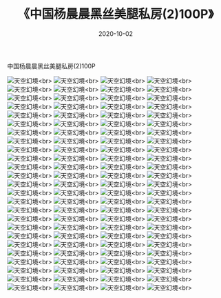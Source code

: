 ﻿---
layout: post
title: 《中国杨晨晨黑丝美腿私房(2)100P》
date: 2020-10-02
img: http://photo.orgx.cf/性感/2020/中国杨晨晨黑丝美腿私房(2)100P/000.jpg
tags: [美女,性感,泳衣]
---

中国杨晨晨黑丝美腿私房(2)100P



![天空幻境](http://photo.orgx.cf/性感/2020/中国杨晨晨黑丝美腿私房(2)100P/001.jpg''天空幻境'')<br>
![天空幻境](http://photo.orgx.cf/性感/2020/中国杨晨晨黑丝美腿私房(2)100P/002.jpg''天空幻境'')<br>
![天空幻境](http://photo.orgx.cf/性感/2020/中国杨晨晨黑丝美腿私房(2)100P/003.jpg''天空幻境'')<br>
![天空幻境](http://photo.orgx.cf/性感/2020/中国杨晨晨黑丝美腿私房(2)100P/004.jpg''天空幻境'')<br>
![天空幻境](http://photo.orgx.cf/性感/2020/中国杨晨晨黑丝美腿私房(2)100P/005.jpg''天空幻境'')<br>
![天空幻境](http://photo.orgx.cf/性感/2020/中国杨晨晨黑丝美腿私房(2)100P/006.jpg''天空幻境'')<br>
![天空幻境](http://photo.orgx.cf/性感/2020/中国杨晨晨黑丝美腿私房(2)100P/007.jpg''天空幻境'')<br>
![天空幻境](http://photo.orgx.cf/性感/2020/中国杨晨晨黑丝美腿私房(2)100P/008.jpg''天空幻境'')<br>
![天空幻境](http://photo.orgx.cf/性感/2020/中国杨晨晨黑丝美腿私房(2)100P/009.jpg''天空幻境'')<br>
![天空幻境](http://photo.orgx.cf/性感/2020/中国杨晨晨黑丝美腿私房(2)100P/010.jpg''天空幻境'')<br>
![天空幻境](http://photo.orgx.cf/性感/2020/中国杨晨晨黑丝美腿私房(2)100P/011.jpg''天空幻境'')<br>
![天空幻境](http://photo.orgx.cf/性感/2020/中国杨晨晨黑丝美腿私房(2)100P/012.jpg''天空幻境'')<br>
![天空幻境](http://photo.orgx.cf/性感/2020/中国杨晨晨黑丝美腿私房(2)100P/013.jpg''天空幻境'')<br>
![天空幻境](http://photo.orgx.cf/性感/2020/中国杨晨晨黑丝美腿私房(2)100P/014.jpg''天空幻境'')<br>
![天空幻境](http://photo.orgx.cf/性感/2020/中国杨晨晨黑丝美腿私房(2)100P/015.jpg''天空幻境'')<br>
![天空幻境](http://photo.orgx.cf/性感/2020/中国杨晨晨黑丝美腿私房(2)100P/016.jpg''天空幻境'')<br>
![天空幻境](http://photo.orgx.cf/性感/2020/中国杨晨晨黑丝美腿私房(2)100P/017.jpg''天空幻境'')<br>
![天空幻境](http://photo.orgx.cf/性感/2020/中国杨晨晨黑丝美腿私房(2)100P/018.jpg''天空幻境'')<br>
![天空幻境](http://photo.orgx.cf/性感/2020/中国杨晨晨黑丝美腿私房(2)100P/019.jpg''天空幻境'')<br>
![天空幻境](http://photo.orgx.cf/性感/2020/中国杨晨晨黑丝美腿私房(2)100P/020.jpg''天空幻境'')<br>
![天空幻境](http://photo.orgx.cf/性感/2020/中国杨晨晨黑丝美腿私房(2)100P/021.jpg''天空幻境'')<br>
![天空幻境](http://photo.orgx.cf/性感/2020/中国杨晨晨黑丝美腿私房(2)100P/022.jpg''天空幻境'')<br>
![天空幻境](http://photo.orgx.cf/性感/2020/中国杨晨晨黑丝美腿私房(2)100P/023.jpg''天空幻境'')<br>
![天空幻境](http://photo.orgx.cf/性感/2020/中国杨晨晨黑丝美腿私房(2)100P/024.jpg''天空幻境'')<br>
![天空幻境](http://photo.orgx.cf/性感/2020/中国杨晨晨黑丝美腿私房(2)100P/025.jpg''天空幻境'')<br>
![天空幻境](http://photo.orgx.cf/性感/2020/中国杨晨晨黑丝美腿私房(2)100P/026.jpg''天空幻境'')<br>
![天空幻境](http://photo.orgx.cf/性感/2020/中国杨晨晨黑丝美腿私房(2)100P/027.jpg''天空幻境'')<br>
![天空幻境](http://photo.orgx.cf/性感/2020/中国杨晨晨黑丝美腿私房(2)100P/028.jpg''天空幻境'')<br>
![天空幻境](http://photo.orgx.cf/性感/2020/中国杨晨晨黑丝美腿私房(2)100P/029.jpg''天空幻境'')<br>
![天空幻境](http://photo.orgx.cf/性感/2020/中国杨晨晨黑丝美腿私房(2)100P/030.jpg''天空幻境'')<br>
![天空幻境](http://photo.orgx.cf/性感/2020/中国杨晨晨黑丝美腿私房(2)100P/031.jpg''天空幻境'')<br>
![天空幻境](http://photo.orgx.cf/性感/2020/中国杨晨晨黑丝美腿私房(2)100P/032.jpg''天空幻境'')<br>
![天空幻境](http://photo.orgx.cf/性感/2020/中国杨晨晨黑丝美腿私房(2)100P/033.jpg''天空幻境'')<br>
![天空幻境](http://photo.orgx.cf/性感/2020/中国杨晨晨黑丝美腿私房(2)100P/034.jpg''天空幻境'')<br>
![天空幻境](http://photo.orgx.cf/性感/2020/中国杨晨晨黑丝美腿私房(2)100P/035.jpg''天空幻境'')<br>
![天空幻境](http://photo.orgx.cf/性感/2020/中国杨晨晨黑丝美腿私房(2)100P/036.jpg''天空幻境'')<br>
![天空幻境](http://photo.orgx.cf/性感/2020/中国杨晨晨黑丝美腿私房(2)100P/037.jpg''天空幻境'')<br>
![天空幻境](http://photo.orgx.cf/性感/2020/中国杨晨晨黑丝美腿私房(2)100P/038.jpg''天空幻境'')<br>
![天空幻境](http://photo.orgx.cf/性感/2020/中国杨晨晨黑丝美腿私房(2)100P/039.jpg''天空幻境'')<br>
![天空幻境](http://photo.orgx.cf/性感/2020/中国杨晨晨黑丝美腿私房(2)100P/040.jpg''天空幻境'')<br>
![天空幻境](http://photo.orgx.cf/性感/2020/中国杨晨晨黑丝美腿私房(2)100P/041.jpg''天空幻境'')<br>
![天空幻境](http://photo.orgx.cf/性感/2020/中国杨晨晨黑丝美腿私房(2)100P/042.jpg''天空幻境'')<br>
![天空幻境](http://photo.orgx.cf/性感/2020/中国杨晨晨黑丝美腿私房(2)100P/043.jpg''天空幻境'')<br>
![天空幻境](http://photo.orgx.cf/性感/2020/中国杨晨晨黑丝美腿私房(2)100P/044.jpg''天空幻境'')<br>
![天空幻境](http://photo.orgx.cf/性感/2020/中国杨晨晨黑丝美腿私房(2)100P/045.jpg''天空幻境'')<br>
![天空幻境](http://photo.orgx.cf/性感/2020/中国杨晨晨黑丝美腿私房(2)100P/046.jpg''天空幻境'')<br>
![天空幻境](http://photo.orgx.cf/性感/2020/中国杨晨晨黑丝美腿私房(2)100P/047.jpg''天空幻境'')<br>
![天空幻境](http://photo.orgx.cf/性感/2020/中国杨晨晨黑丝美腿私房(2)100P/048.jpg''天空幻境'')<br>
![天空幻境](http://photo.orgx.cf/性感/2020/中国杨晨晨黑丝美腿私房(2)100P/049.jpg''天空幻境'')<br>
![天空幻境](http://photo.orgx.cf/性感/2020/中国杨晨晨黑丝美腿私房(2)100P/050.jpg''天空幻境'')<br>
![天空幻境](http://photo.orgx.cf/性感/2020/中国杨晨晨黑丝美腿私房(2)100P/051.jpg''天空幻境'')<br>
![天空幻境](http://photo.orgx.cf/性感/2020/中国杨晨晨黑丝美腿私房(2)100P/052.jpg''天空幻境'')<br>
![天空幻境](http://photo.orgx.cf/性感/2020/中国杨晨晨黑丝美腿私房(2)100P/053.jpg''天空幻境'')<br>
![天空幻境](http://photo.orgx.cf/性感/2020/中国杨晨晨黑丝美腿私房(2)100P/054.jpg''天空幻境'')<br>
![天空幻境](http://photo.orgx.cf/性感/2020/中国杨晨晨黑丝美腿私房(2)100P/055.jpg''天空幻境'')<br>
![天空幻境](http://photo.orgx.cf/性感/2020/中国杨晨晨黑丝美腿私房(2)100P/056.jpg''天空幻境'')<br>
![天空幻境](http://photo.orgx.cf/性感/2020/中国杨晨晨黑丝美腿私房(2)100P/057.jpg''天空幻境'')<br>
![天空幻境](http://photo.orgx.cf/性感/2020/中国杨晨晨黑丝美腿私房(2)100P/058.jpg''天空幻境'')<br>
![天空幻境](http://photo.orgx.cf/性感/2020/中国杨晨晨黑丝美腿私房(2)100P/059.jpg''天空幻境'')<br>
![天空幻境](http://photo.orgx.cf/性感/2020/中国杨晨晨黑丝美腿私房(2)100P/060.jpg''天空幻境'')<br>
![天空幻境](http://photo.orgx.cf/性感/2020/中国杨晨晨黑丝美腿私房(2)100P/061.jpg''天空幻境'')<br>
![天空幻境](http://photo.orgx.cf/性感/2020/中国杨晨晨黑丝美腿私房(2)100P/062.jpg''天空幻境'')<br>
![天空幻境](http://photo.orgx.cf/性感/2020/中国杨晨晨黑丝美腿私房(2)100P/063.jpg''天空幻境'')<br>
![天空幻境](http://photo.orgx.cf/性感/2020/中国杨晨晨黑丝美腿私房(2)100P/064.jpg''天空幻境'')<br>
![天空幻境](http://photo.orgx.cf/性感/2020/中国杨晨晨黑丝美腿私房(2)100P/065.jpg''天空幻境'')<br>
![天空幻境](http://photo.orgx.cf/性感/2020/中国杨晨晨黑丝美腿私房(2)100P/066.jpg''天空幻境'')<br>
![天空幻境](http://photo.orgx.cf/性感/2020/中国杨晨晨黑丝美腿私房(2)100P/067.jpg''天空幻境'')<br>
![天空幻境](http://photo.orgx.cf/性感/2020/中国杨晨晨黑丝美腿私房(2)100P/068.jpg''天空幻境'')<br>
![天空幻境](http://photo.orgx.cf/性感/2020/中国杨晨晨黑丝美腿私房(2)100P/069.jpg''天空幻境'')<br>
![天空幻境](http://photo.orgx.cf/性感/2020/中国杨晨晨黑丝美腿私房(2)100P/070.jpg''天空幻境'')<br>
![天空幻境](http://photo.orgx.cf/性感/2020/中国杨晨晨黑丝美腿私房(2)100P/071.jpg''天空幻境'')<br>
![天空幻境](http://photo.orgx.cf/性感/2020/中国杨晨晨黑丝美腿私房(2)100P/072.jpg''天空幻境'')<br>
![天空幻境](http://photo.orgx.cf/性感/2020/中国杨晨晨黑丝美腿私房(2)100P/073.jpg''天空幻境'')<br>
![天空幻境](http://photo.orgx.cf/性感/2020/中国杨晨晨黑丝美腿私房(2)100P/074.jpg''天空幻境'')<br>
![天空幻境](http://photo.orgx.cf/性感/2020/中国杨晨晨黑丝美腿私房(2)100P/075.jpg''天空幻境'')<br>
![天空幻境](http://photo.orgx.cf/性感/2020/中国杨晨晨黑丝美腿私房(2)100P/076.jpg''天空幻境'')<br>
![天空幻境](http://photo.orgx.cf/性感/2020/中国杨晨晨黑丝美腿私房(2)100P/077.jpg''天空幻境'')<br>
![天空幻境](http://photo.orgx.cf/性感/2020/中国杨晨晨黑丝美腿私房(2)100P/078.jpg''天空幻境'')<br>
![天空幻境](http://photo.orgx.cf/性感/2020/中国杨晨晨黑丝美腿私房(2)100P/079.jpg''天空幻境'')<br>
![天空幻境](http://photo.orgx.cf/性感/2020/中国杨晨晨黑丝美腿私房(2)100P/080.jpg''天空幻境'')<br>
![天空幻境](http://photo.orgx.cf/性感/2020/中国杨晨晨黑丝美腿私房(2)100P/081.jpg''天空幻境'')<br>
![天空幻境](http://photo.orgx.cf/性感/2020/中国杨晨晨黑丝美腿私房(2)100P/082.jpg''天空幻境'')<br>
![天空幻境](http://photo.orgx.cf/性感/2020/中国杨晨晨黑丝美腿私房(2)100P/083.jpg''天空幻境'')<br>
![天空幻境](http://photo.orgx.cf/性感/2020/中国杨晨晨黑丝美腿私房(2)100P/084.jpg''天空幻境'')<br>
![天空幻境](http://photo.orgx.cf/性感/2020/中国杨晨晨黑丝美腿私房(2)100P/085.jpg''天空幻境'')<br>
![天空幻境](http://photo.orgx.cf/性感/2020/中国杨晨晨黑丝美腿私房(2)100P/086.jpg''天空幻境'')<br>
![天空幻境](http://photo.orgx.cf/性感/2020/中国杨晨晨黑丝美腿私房(2)100P/087.jpg''天空幻境'')<br>
![天空幻境](http://photo.orgx.cf/性感/2020/中国杨晨晨黑丝美腿私房(2)100P/088.jpg''天空幻境'')<br>
![天空幻境](http://photo.orgx.cf/性感/2020/中国杨晨晨黑丝美腿私房(2)100P/089.jpg''天空幻境'')<br>
![天空幻境](http://photo.orgx.cf/性感/2020/中国杨晨晨黑丝美腿私房(2)100P/090.jpg''天空幻境'')<br>
![天空幻境](http://photo.orgx.cf/性感/2020/中国杨晨晨黑丝美腿私房(2)100P/091.jpg''天空幻境'')<br>
![天空幻境](http://photo.orgx.cf/性感/2020/中国杨晨晨黑丝美腿私房(2)100P/092.jpg''天空幻境'')<br>
![天空幻境](http://photo.orgx.cf/性感/2020/中国杨晨晨黑丝美腿私房(2)100P/093.jpg''天空幻境'')<br>
![天空幻境](http://photo.orgx.cf/性感/2020/中国杨晨晨黑丝美腿私房(2)100P/094.jpg''天空幻境'')<br>
![天空幻境](http://photo.orgx.cf/性感/2020/中国杨晨晨黑丝美腿私房(2)100P/095.jpg''天空幻境'')<br>
![天空幻境](http://photo.orgx.cf/性感/2020/中国杨晨晨黑丝美腿私房(2)100P/096.jpg''天空幻境'')<br>
![天空幻境](http://photo.orgx.cf/性感/2020/中国杨晨晨黑丝美腿私房(2)100P/097.jpg''天空幻境'')<br>
![天空幻境](http://photo.orgx.cf/性感/2020/中国杨晨晨黑丝美腿私房(2)100P/098.jpg''天空幻境'')<br>
![天空幻境](http://photo.orgx.cf/性感/2020/中国杨晨晨黑丝美腿私房(2)100P/099.jpg''天空幻境'')<br>
![天空幻境](http://photo.orgx.cf/性感/2020/中国杨晨晨黑丝美腿私房(2)100P/100.jpg''天空幻境'')<br>